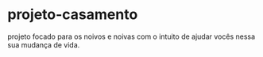 # projeto-casamento
 projeto focado para os noivos e noivas com o intuito de ajudar vocês nessa sua mudança de vida.
